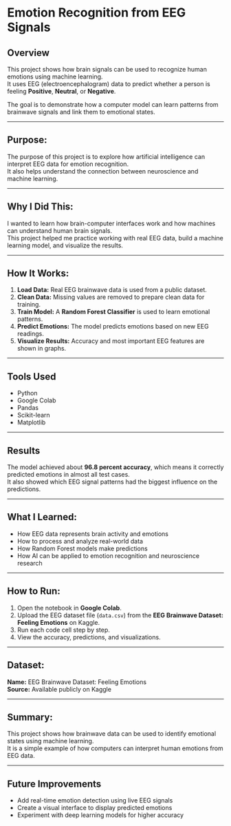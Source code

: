 # **Emotion Recognition from EEG Signals**

## **Overview**
This project shows how brain signals can be used to recognize human emotions using machine learning.  
It uses EEG (electroencephalogram) data to predict whether a person is feeling **Positive**, **Neutral**, or **Negative**.  

The goal is to demonstrate how a computer model can learn patterns from brainwave signals and link them to emotional states.

---

## **Purpose:**
The purpose of this project is to explore how artificial intelligence can interpret EEG data for emotion recognition.  
It also helps understand the connection between neuroscience and machine learning.

---

## **Why I Did This:**
I wanted to learn how brain-computer interfaces work and how machines can understand human brain signals.  
This project helped me practice working with real EEG data, build a machine learning model, and visualize the results.

---

## **How It Works:**
1. **Load Data:** Real EEG brainwave data is used from a public dataset.  
2. **Clean Data:** Missing values are removed to prepare clean data for training.  
3. **Train Model:** A **Random Forest Classifier** is used to learn emotional patterns.  
4. **Predict Emotions:** The model predicts emotions based on new EEG readings.  
5. **Visualize Results:** Accuracy and most important EEG features are shown in graphs.

---

## **Tools Used**
- Python  
- Google Colab  
- Pandas  
- Scikit-learn  
- Matplotlib  

---

## **Results**
The model achieved about **96.8 percent accuracy**, which means it correctly predicted emotions in almost all test cases.  
It also showed which EEG signal patterns had the biggest influence on the predictions.

---

## **What I Learned:**
- How EEG data represents brain activity and emotions  
- How to process and analyze real-world data  
- How Random Forest models make predictions  
- How AI can be applied to emotion recognition and neuroscience research  

---

## **How to Run:**
1. Open the notebook in **Google Colab**.  
2. Upload the EEG dataset file (`data.csv`) from the **EEG Brainwave Dataset: Feeling Emotions** on Kaggle.  
3. Run each code cell step by step.  
4. View the accuracy, predictions, and visualizations.  

---

## **Dataset:**
**Name:** EEG Brainwave Dataset: Feeling Emotions  
**Source:** Available publicly on Kaggle  

---

## **Summary:**
This project shows how brainwave data can be used to identify emotional states using machine learning.  
It is a simple example of how computers can interpret human emotions from EEG data.

---

## **Future Improvements**
- Add real-time emotion detection using live EEG signals  
- Create a visual interface to display predicted emotions  
- Experiment with deep learning models for higher accuracy  
